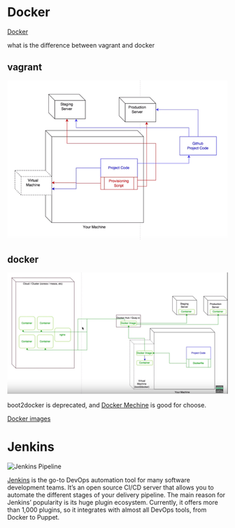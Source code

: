
# Docker

[Docker](https://www.docker.com/)

what is the difference between vagrant and docker

vagrant
----
![vagrant](../images/vagrant.png)

docker
----
![docker](../images/docker.png)

boot2docker is deprecated, and [Docker Mechine](https://docs.docker.com/machine/) is good for choose.

[Docker images](https://hub.docker.com/)


# Jenkins

![Jenkins Pipeline](https://jenkins.io/doc/book/resources/pipeline/realworld-pipeline-flow.png)

[Jenkins](https://jenkins.io/) is the go-to DevOps automation tool for many software development teams. It’s an open source CI/CD server that allows you to automate the different stages of your delivery pipeline. The main reason for Jenkins’ popularity is its huge plugin ecosystem. Currently, it offers more than 1,000 plugins, so it integrates with almost all DevOps tools, from Docker to Puppet.